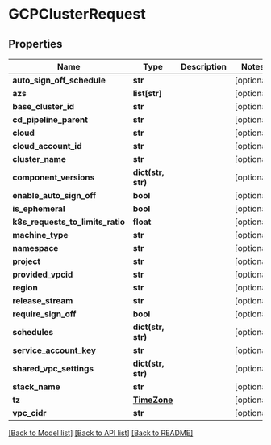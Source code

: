 # GCPClusterRequest

## Properties
Name | Type | Description | Notes
------------ | ------------- | ------------- | -------------
**auto_sign_off_schedule** | **str** |  | [optional] 
**azs** | **list[str]** |  | [optional] 
**base_cluster_id** | **str** |  | [optional] 
**cd_pipeline_parent** | **str** |  | [optional] 
**cloud** | **str** |  | [optional] 
**cloud_account_id** | **str** |  | [optional] 
**cluster_name** | **str** |  | [optional] 
**component_versions** | **dict(str, str)** |  | [optional] 
**enable_auto_sign_off** | **bool** |  | [optional] 
**is_ephemeral** | **bool** |  | [optional] 
**k8s_requests_to_limits_ratio** | **float** |  | [optional] 
**machine_type** | **str** |  | [optional] 
**namespace** | **str** |  | [optional] 
**project** | **str** |  | [optional] 
**provided_vpcid** | **str** |  | [optional] 
**region** | **str** |  | [optional] 
**release_stream** | **str** |  | [optional] 
**require_sign_off** | **bool** |  | [optional] 
**schedules** | **dict(str, str)** |  | [optional] 
**service_account_key** | **str** |  | [optional] 
**shared_vpc_settings** | **dict(str, str)** |  | [optional] 
**stack_name** | **str** |  | [optional] 
**tz** | [**TimeZone**](TimeZone.md) |  | [optional] 
**vpc_cidr** | **str** |  | [optional] 

[[Back to Model list]](../README.md#documentation-for-models) [[Back to API list]](../README.md#documentation-for-api-endpoints) [[Back to README]](../README.md)


